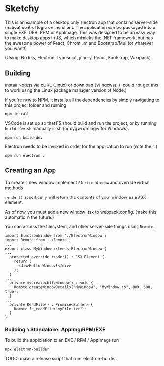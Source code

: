 


# Sketchy

This is an example of a desktop only electron app that contains server-side (native) control logic on the client. The application can be packaged
into a single EXE, DEB, RPM or AppImage. This was designed to be an easy way to make desktop apps in JS, which mimicks the .NET framework, but has the awesome power of React, Chromium and Bootstrap/Mui (or whatever you want!).

(Using: Nodejs, Electron, Typescipt, jquery, React, Bootstrap, Webpack)

## Building
Install Nodejs via cURL (Linux) or download (Windows). (I could not get this to work using the Linux package manager version of Node.)

If you're new to NPM, it installs all the dependencies by simply navigating to this project folder and running

`npm install`

VSCode is set up so that F5 should build and run the project, or by running `build-dev.sh` manually in sh (or cygwin/mingw for Windows).

`npm run build-dev`

Electron needs to be invoked in order for the application to run (note the '.')

`npm run electron .`

## Creating an App

To create a new window implement `ElectronWindow` and override virtual methods 

`render()` specifically will return the contents of your window as a JSX element.

As of now, you must add a new window .tsx to webpack.config. (make this automatic in the future.)

You can access the filesystem, and other server-side things using `Remote`.

```
import ElectronWindow from './ElectronWindow';
import Remote from './Remote';
...
export class MyWindow extends ElectronWindow {
...
  protected override render() : JSX.Element {
    return (
      <div>Hello Window!</div>
    );
  }
...
  private MyCreateChildWindow() : void { 
    Remote.createWindowDetails("MyWindow", "MyWindow.js", 800, 600, true);
  }
...
  private ReadFile() : Promise<Buffer> { 
    Remote.fs_readFile("myFile.txt");
  }
}
```



### Building a Standalone: AppImg/RPM/EXE

To build the applciation to an EXE / RPM / AppImage run

`npx electron-builder`

TODO: make a release script that runs electron-builder.
